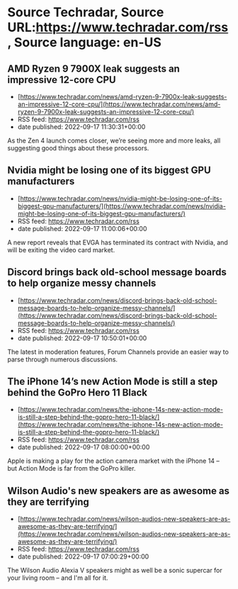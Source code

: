 # Source Techradar, Source URL:https://www.techradar.com/rss, Source language: en-US

## AMD Ryzen 9 7900X leak suggests an impressive 12-core CPU
 - [https://www.techradar.com/news/amd-ryzen-9-7900x-leak-suggests-an-impressive-12-core-cpu/](https://www.techradar.com/news/amd-ryzen-9-7900x-leak-suggests-an-impressive-12-core-cpu/)
 - RSS feed: https://www.techradar.com/rss
 - date published: 2022-09-17 11:30:31+00:00

As the Zen 4 launch comes closer, we’re seeing more and more leaks, all suggesting good things about these processors.

## Nvidia might be losing one of its biggest GPU manufacturers
 - [https://www.techradar.com/news/nvidia-might-be-losing-one-of-its-biggest-gpu-manufacturers/](https://www.techradar.com/news/nvidia-might-be-losing-one-of-its-biggest-gpu-manufacturers/)
 - RSS feed: https://www.techradar.com/rss
 - date published: 2022-09-17 11:00:06+00:00

A new report reveals that EVGA has terminated its contract with Nvidia, and will be exiting the video card market.

## Discord brings back old-school message boards to help organize messy channels
 - [https://www.techradar.com/news/discord-brings-back-old-school-message-boards-to-help-organize-messy-channels/](https://www.techradar.com/news/discord-brings-back-old-school-message-boards-to-help-organize-messy-channels/)
 - RSS feed: https://www.techradar.com/rss
 - date published: 2022-09-17 10:50:01+00:00

The latest in moderation features, Forum Channels provide an easier way to parse through numerous discussions.

## The iPhone 14’s new Action Mode is still a step behind the GoPro Hero 11 Black
 - [https://www.techradar.com/news/the-iphone-14s-new-action-mode-is-still-a-step-behind-the-gopro-hero-11-black/](https://www.techradar.com/news/the-iphone-14s-new-action-mode-is-still-a-step-behind-the-gopro-hero-11-black/)
 - RSS feed: https://www.techradar.com/rss
 - date published: 2022-09-17 08:00:00+00:00

Apple is making a play for the action camera market with the iPhone 14 – but Action Mode is far from the GoPro killer.

## Wilson Audio's new speakers are as awesome as they are terrifying
 - [https://www.techradar.com/news/wilson-audios-new-speakers-are-as-awesome-as-they-are-terrifying/](https://www.techradar.com/news/wilson-audios-new-speakers-are-as-awesome-as-they-are-terrifying/)
 - RSS feed: https://www.techradar.com/rss
 - date published: 2022-09-17 07:00:29+00:00

The Wilson Audio Alexia V speakers might as well be a sonic supercar for your living room – and I'm all for it.
